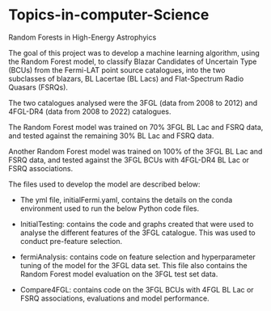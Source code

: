 # Topics-in-computer-Science

Random Forests in High-Energy Astrophyics

The goal of this project was to develop a machine learning algorithm, using the Random Forest model, to classify Blazar Candidates of Uncertain Type (BCUs) from the Fermi-LAT point source catalogues, into the two subclasses of blazars, BL Lacertae (BL Lacs) and Flat-Spectrum Radio Quasars (FSRQs).

The two catalogues analysed were the 3FGL (data from 2008 to 2012) and 4FGL-DR4 (data from 2008 to 2022) catalogues.

The Random Forest model was trained on 70% 3FGL BL Lac and FSRQ data, and tested against the remaining 30% BL Lac and FSRQ data.

Another Random Forest model was trained on 100% of the 3FGL BL Lac and FSRQ data, and tested against the 3FGL BCUs with 4FGL-DR4 BL Lac or FSRQ associations.

The files used to develop the model are described below: 

- The yml file, initialFermi.yaml, contains the details on the conda environment used to run the below Python code files.

- InitialTesting: contains the code and graphs created that were used to analyse the different features of the 3FGL catalogue. This was used to conduct pre-feature selection.

- fermiAnalysis: contains code on feature selection and hyperparameter tuning of the model for the 3FGL data set. This file also contains the Random Forest model evaluation on the 3FGL test set data.

- Compare4FGL: contains code on the 3FGL BCUs with 4FGL BL Lac or FSRQ associations, evaluations and model performance.